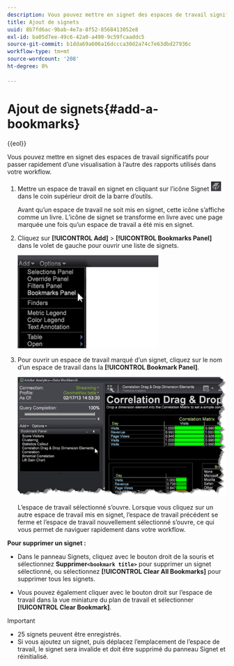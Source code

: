 ```yaml
---
description: Vous pouvez mettre en signet des espaces de travail significatifs pour passer rapidement d’une visualisation à l’autre des rapports utilisés dans votre workflow.
title: Ajout de signets
uuid: 8b7fd6ac-9bab-4e7a-8f52-8568413052e8
exl-id: ba05d7ee-49c6-42a0-a490-9c59fcaaddc5
source-git-commit: b1dda69a606a16dccca30d2a74c7e63dbd27936c
workflow-type: tm+mt
source-wordcount: '208'
ht-degree: 0%

---
```


# Ajout de signets{#add-a-bookmarks}

{{eol}}

Vous pouvez mettre en signet des espaces de travail significatifs pour passer rapidement d’une visualisation à l’autre des rapports utilisés dans votre workflow.

1. Mettre un espace de travail en signet en cliquant sur l’icône Signet ![](assets/bookmark_icon.png) dans le coin supérieur droit de la barre d’outils.

   Avant qu’un espace de travail ne soit mis en signet, cette icône s’affiche comme un livre. L’icône de signet se transforme en livre avec une page marquée une fois qu’un espace de travail a été mis en signet.

1. Cliquez sur **[!UICONTROL Add]** > **[!UICONTROL Bookmarks Panel]** dans le volet de gauche pour ouvrir une liste de signets.

   ![](assets/bookmarks_panel.png)

1. Pour ouvrir un espace de travail marqué d’un signet, cliquez sur le nom d’un espace de travail dans la **[!UICONTROL Bookmark Panel]**.

   ![](assets/bookmarks_panel_left.png)

   L’espace de travail sélectionné s’ouvre. Lorsque vous cliquez sur un autre espace de travail mis en signet, l’espace de travail précédent se ferme et l’espace de travail nouvellement sélectionné s’ouvre, ce qui vous permet de naviguer rapidement dans votre workflow.

**Pour supprimer un signet :**

* Dans le panneau Signets, cliquez avec le bouton droit de la souris et sélectionnez **Supprimer`<bookmark title>`** pour supprimer un signet sélectionné, ou sélectionnez **[!UICONTROL Clear All Bookmarks]** pour supprimer tous les signets.

* Vous pouvez également cliquer avec le bouton droit sur l’espace de travail dans la vue miniature du plan de travail et sélectionner **[!UICONTROL Clear Bookmark]**.

>[!IMPORTANT]
>
>* 25 signets peuvent être enregistrés.
>* Si vous ajoutez un signet, puis déplacez l’emplacement de l’espace de travail, le signet sera invalide et doit être supprimé du panneau Signet et réinitialisé.

